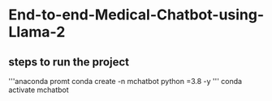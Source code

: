 # End-to-end-Medical-Chatbot-using-Llama-2

## steps to run the project
'''anaconda promt
conda create -n mchatbot python =3.8 -y
'''
conda activate mchatbot
